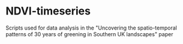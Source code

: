 # NDVI-timeseries

Scripts used for data analysis in the "Uncovering the spatio-temporal patterns of 30 years of greening in Southern UK landscapes" paper
